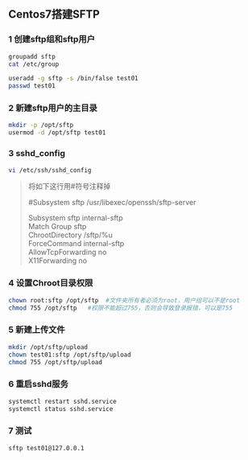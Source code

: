 ## Centos7搭建SFTP

### 1 创建sftp组和sftp用户

```bash
groupadd sftp
cat /etc/group
```

```bash
useradd -g sftp -s /bin/false test01 
passwd test01
```



### 2 新建sftp用户的主目录

```bash
mkdir -p /opt/sftp
usermod -d /opt/sftp test01
```



### 3 sshd_config

```bash
vi /etc/ssh/sshd_config
```

>将如下这行用#符号注释掉
>
>#Subsystem      sftp    /usr/libexec/openssh/sftp-server
>
>Subsystem       sftp    internal-sftp  
>Match Group sftp  
>ChrootDirectory /sftp/%u    
>ForceCommand    internal-sftp    
>AllowTcpForwarding no   
>X11Forwarding no  



### 4 设置Chroot目录权限

```bash
chown root:sftp /opt/sftp  #文件夹所有者必须为root，用户组可以不是root
chmod 755 /opt/sftp   #权限不能超过755，否则会导致登录报错，可以是755
```



### 5 新建上传文件

```bash
mkdir /opt/sftp/upload  
chown test01:sftp /opt/sftp/upload  
chmod 755 /opt/sftp/upload  
```



### 6 重启sshd服务

```bash
systemctl restart sshd.service
systemctl status sshd.service
```



### 7 测试

```bash
sftp test01@127.0.0.1
```

